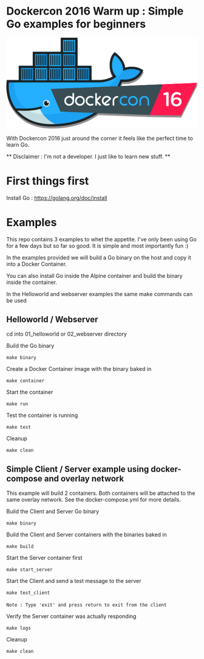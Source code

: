 # Dockercon 2016 Warm up : Simple Go examples for beginners

![dockercon](img/dockercon.png)

With Dockercon 2016 just around the corner it feels like the perfect time to learn Go.

** Disclaimer : I'm not a developer. I just like to learn new stuff. **

# First things first  

Install Go : https://golang.org/doc/install

# Examples

This repo contains 3 examples to whet the appetite.  I've only been using Go for a few days but so far so good.  It is simple and most importantly fun :)

In the examples provided we will build a Go binary on the host and copy it into a Docker Container.

You can also install Go inside the Alpine container and build the binary inside the container.  

In the Helloworld and webserver examples the same make commands can be used

## Helloworld / Webserver

cd into 01_helloworld or 02_webserver directory 

Build the Go binary

```
make binary
```

Create a Docker Container image with the binary baked in
```
make container
```

Start the container
```
make run
```

Test the container is running
```
make test
```

Cleanup
```
make clean
```

## Simple Client / Server example using docker-compose and overlay network

This example will build 2 containers. Both containers will be attached to the same overlay network. See the docker-compose.yml for more details.

Build the Client and Server Go binary

```
make binary
```

Build the Client and Server containers with the binaries baked in
```
make build
```

Start the Server container first
```
make start_server
```

Start the Client and send a test message to the server
```
make test_client

Note : Type 'exit' and press return to exit from the client
```

Verify the Server container was actually responding
```
make logs
```

Cleanup
```
make clean
```


